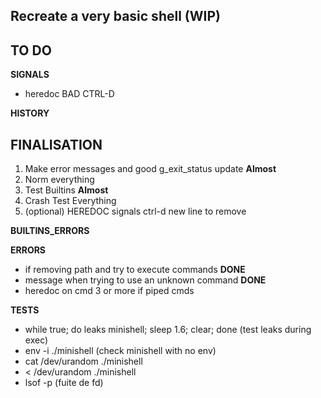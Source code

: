 ## Recreate a very basic shell (WIP)

## TO DO

**SIGNALS**
- heredoc BAD CTRL-D

**HISTORY**

## FINALISATION
1. Make error messages and good g_exit_status update **Almost**
2. Norm everything
3. Test Builtins **Almost**
4. Crash Test Everything
5. (optional) HEREDOC signals ctrl-d new line to remove

**BUILTINS_ERRORS**

**ERRORS**
- if removing path and try to execute commands **DONE**
- message when trying to use an unknown command **DONE**
- heredoc on cmd 3 or more if piped cmds

**TESTS**
- while true; do leaks minishell; sleep 1.6; clear; done (test leaks during exec)
- env -i ./minishell (check minishell with no env)
- cat /dev/urandom ./minishell
- < /dev/urandom ./minishell
- lsof -p <PID process> (fuite de fd)
